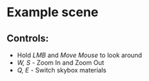 ﻿# Example scene

## Controls:
- Hold *LMB* and *Move Mouse* to look around
- *W, S* - Zoom In and Zoom Out
- *Q, E* - Switch skybox materials